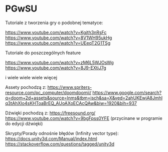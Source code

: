 # PGwSU

Tutoriale z tworzenia gry o podobnej tematyce:

https://www.youtube.com/watch?v=Kgjth3nRsFc
https://www.youtube.com/watch?v=8V1WH95ukHg
https://www.youtube.com/watch?v=UEeqT2G1TSg

Tutoriale do poszczególnych feature

https://www.youtube.com/watch?v=zM6L5WJOsWg
https://www.youtube.com/watch?v=8J9-EXtiJ7g

i wiele wiele wiele więcej


Assety pochodzą z:
https://www.spriters-resource.com/pc_computer/doomdoomii/
https://www.google.com/search?q=doom+2d+assets&source=lnms&tbm=isch&sa=X&ved=2ahUKEwjA8Jmhlq3tAhXIo4sKHToaBrEQ_AUoAXoECAcQAw&biw=1920&bih=937

Dźwięki pochodzą z:
https://freesound.org/
https://www.youtube.com/watch?v=9bgFpss0YFE (przycinane w programie do edycji dźwięki)

Skrypty/Porady odnośnie błędów (Infinity vector type):
https://docs.unity3d.com/Manual/index.html
https://stackoverflow.com/questions/tagged/unity3d
